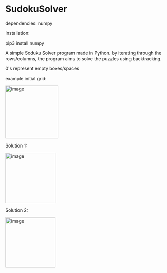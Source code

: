 # SudokuSolver

dependencies: 
numpy

Installation:

pip3 install numpy

A simple Soduku Solver program made in Python. 
by iterating through the rows/columns, the program aims to solve the puzzles using backtracking. 

0's represent empty boxes/spaces

example initial grid: 

<img width="164" alt="image" src="https://user-images.githubusercontent.com/41167541/186809771-143964d6-6da9-4ac4-9e08-c277012bf3a2.png">

Solution 1: 

<img width="156" alt="image" src="https://user-images.githubusercontent.com/41167541/186809896-b980ebbb-ea4d-4925-b574-40a840b225b2.png">

Solution 2: 

<img width="156" alt="image" src="https://user-images.githubusercontent.com/41167541/186809936-a06023f9-2d2f-47f0-8a94-1a195ae2ec23.png">
